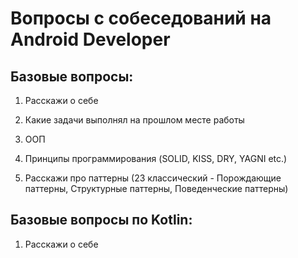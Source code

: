 # Вопросы с собеседований на Android Developer

## Базовые вопросы:

<ol>
  <li>
    <p>Расскажи о себе</p>
  </li>
  <li>
    <p>Какие задачи выполнял на прошлом месте работы</p>
  </li>
  <li>
    <p>ООП</p>
  </li>  
  <li>
    <p>Принципы программирования (SOLID, KISS, DRY, YAGNI etc.)</p>
  </li>  
  <li>
    <p>Расскажи про паттерны (23 классический - Порождающие паттерны, Структурные паттерны, Поведенческие паттерны)</p>
  </li>  
</ol>

## Базовые вопросы по Kotlin:

<ol>
  <li>
    <p>Расскажи о себе</p>
  </li>
</ol>
